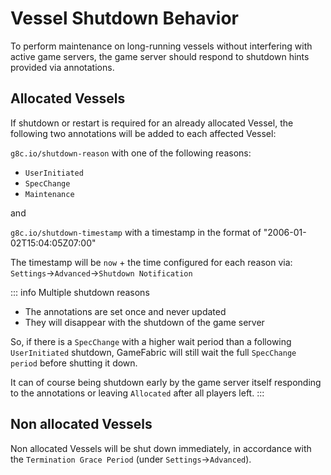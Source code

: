 # Vessel Shutdown Behavior

To perform maintenance on long-running vessels without interfering with active game servers, the game server should respond to shutdown hints provided via annotations.

## Allocated Vessels

If shutdown or restart is required for an already allocated Vessel, the following two annotations will be added to each affected Vessel:

`g8c.io/shutdown-reason` with one of the following reasons:
- `UserInitiated`
- `SpecChange`
- `Maintenance`

and

`g8c.io/shutdown-timestamp` with a timestamp in the format of "2006-01-02T15:04:05Z07:00"


The timestamp will be `now` + the time configured for each reason via: `Settings`->`Advanced`->`Shutdown Notification`

::: info Multiple shutdown reasons
* The annotations are set once and never updated
* They will disappear with the shutdown of the game server

So, if there is a `SpecChange` with a higher wait period than a following `UserInitiated` shutdown, GameFabric will still wait the full `SpecChange period` before shutting it down.

It can of course being shutdown early by the game server itself responding to the annotations or leaving `Allocated` after all players left.
:::


## Non allocated Vessels

Non allocated Vessels will be shut down immediately, in accordance with the `Termination Grace Period` (under `Settings`->`Advanced`).

